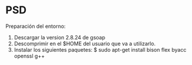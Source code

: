 # PSD
Preparación del entorno:
  1. Descargar la version 2.8.24 de gsoap
  2. Descomprimir en el $HOME del usuario que va a utilizarlo.
  3. Instalar los siguientes paquetes:
        $ sudo apt-get install bison flex byacc openssl g++
